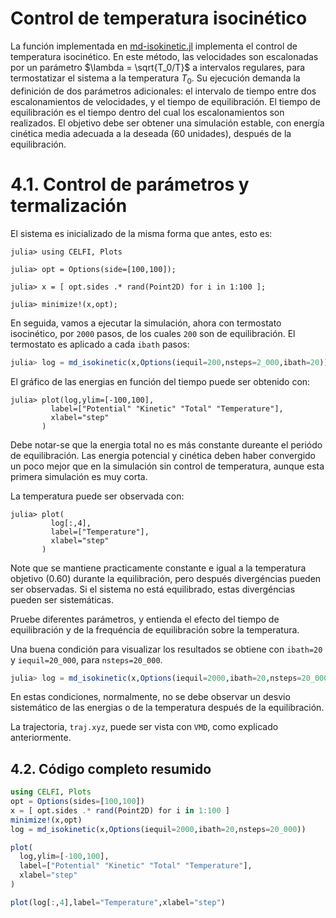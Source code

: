 
# Control de temperatura isocinético

 La función implementada en [md-isokinetic.jl](https://github.com/m3g/CELFI.jl/blob/master/src/md-isokinetic.jl) implementa el control de temperatura
isocinético. En este método, las velocidades son escalonadas por un
parámetro $\lambda = \sqrt{T_0/T}$ a intervalos regulares, para
termostatizar el sistema a la temperatura $T_0$. 
Su ejecución demanda la definición de dos parámetros
adicionales: el intervalo de tiempo entre dos escalonamientos de
velocidades, y el tiempo de equilibración. El tiempo de equilibración es
el tiempo dentro del cual los escalonamientos son realizados. El
objetivo debe ser obtener una simulación estable, con energía cinética
media adecuada a la deseada (60 unidades), después de la equilibración.

# 4.1. Control de parámetros y termalización  

El sistema es inicializado de la misma forma que antes, esto es:
```julia-repl
julia> using CELFI, Plots

julia> opt = Options(side=[100,100]);

julia> x = [ opt.sides .* rand(Point2D) for i in 1:100 ];

julia> minimize!(x,opt);
```

En seguida, vamos a ejecutar la simulación, ahora con termostato isocinético, por `2000` pasos, de los cuales `200` son de equilibración. El termostato es aplicado a cada `ibath` pasos:

```julia
julia> log = md_isokinetic(x,Options(iequil=200,nsteps=2_000,ibath=20))
```

El gráfico de las energias en función del tiempo puede ser obtenido con:
```julia-repl
julia> plot(log,ylim=[-100,100],
         label=["Potential" "Kinetic" "Total" "Temperature"],
         xlabel="step"
       )

```

Debe notar-se que la energia total no es más constante dureante el periódo de equilibración. Las energia potencial y cinética deben haber convergido un poco mejor que en la simulación sin control de temperatura, aunque esta primera simulación es muy corta. 

La temperatura puede ser observada con:
```julia-repl
julia> plot(
         log[:,4],
         label=["Temperature"],
         xlabel="step"
       )
```
Note que se mantiene practicamente constante e igual a la temperatura objetivo (0.60) durante la equilibración, pero después divergéncias pueden ser observadas. Si el sistema no está equilibrado, estas divergéncias pueden ser sistemáticas. 

Pruebe diferentes parámetros, y entienda el efecto del tiempo de equilibración y de la frequéncia de equilibración sobre la temperatura. 

Una buena condición para visualizar los resultados se obtiene con `ibath=20`  y
`iequil=20_000`, para `nsteps=20_000`. 
```julia
julia> log = md_isokinetic(x,Options(iequil=2000,ibath=20,nsteps=20_000))
```

En estas condiciones, normalmente, no se debe observar un desvio sistemático de las energias o de la temperatura después de la equilibración. 

La trajectoria, `traj.xyz`, puede ser vista con `VMD`, como explicado anteriormente. 

## 4.2. Código completo resumido

```julia
using CELFI, Plots
opt = Options(sides=[100,100])
x = [ opt.sides .* rand(Point2D) for i in 1:100 ]
minimize!(x,opt)
log = md_isokinetic(x,Options(iequil=2000,ibath=20,nsteps=20_000))

plot(
  log,ylim=[-100,100],
  label=["Potential" "Kinetic" "Total" "Temperature"],
  xlabel="step"
)

plot(log[:,4],label="Temperature",xlabel="step")
```
